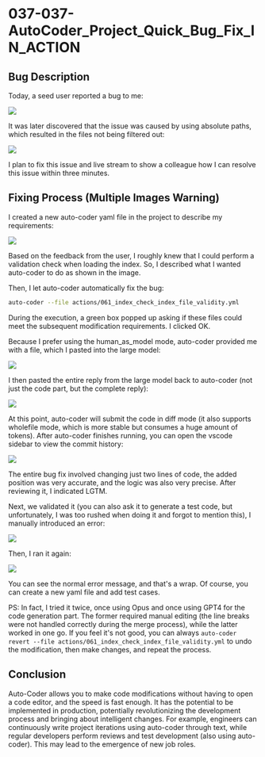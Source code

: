 # 037-037-AutoCoder_Project_Quick_Bug_Fix_IN_ACTION

## Bug Description

Today, a seed user reported a bug to me:

![](../images/037-01.png)

It was later discovered that the issue was caused by using absolute paths, which resulted in the files not being filtered out:

![](../images/037-02.png)

I plan to fix this issue and live stream to show a colleague how I can resolve this issue within three minutes.

## Fixing Process (Multiple Images Warning)

I created a new auto-coder yaml file in the project to describe my requirements:

![](../images/037-03.png)

Based on the feedback from the user, I roughly knew that I could perform a validation check when loading the index. So, I described what I wanted auto-coder to do as shown in the image.

Then, I let auto-coder automatically fix the bug:

```bash
auto-coder --file actions/061_index_check_index_file_validity.yml
```

During the execution, a green box popped up asking if these files could meet the subsequent modification requirements. I clicked OK.

Because I prefer using the human_as_model mode, auto-coder provided me with a file, which I pasted into the large model:

![](../images/037-04.png)

I then pasted the entire reply from the large model back to auto-coder (not just the code part, but the complete reply):

![](../images/037-05.png)

At this point, auto-coder will submit the code in diff mode (it also supports wholefile mode, which is more stable but consumes a huge amount of tokens). After auto-coder finishes running, you can open the vscode sidebar to view the commit history:

![](../images/037-06.png)

The entire bug fix involved changing just two lines of code, the added position was very accurate, and the logic was also very precise. After reviewing it, I indicated LGTM.

Next, we validated it (you can also ask it to generate a test code, but unfortunately, I was too rushed when doing it and forgot to mention this), I manually introduced an error:

![](../images/037-07.png)

Then, I ran it again:

![](../images/037-08.png)

You can see the normal error message, and that's a wrap. Of course, you can create a new yaml file and add test cases.

PS: In fact, I tried it twice, once using Opus and once using GPT4 for the code generation part. The former required manual editing (the line breaks were not handled correctly during the merge process), while the latter worked in one go. If you feel it's not good, you can always `auto-coder revert --file actions/061_index_check_index_file_validity.yml` to undo the modification, then make changes, and repeat the process.

## Conclusion

Auto-Coder allows you to make code modifications without having to open a code editor, and the speed is fast enough. It has the potential to be implemented in production, potentially revolutionizing the development process and bringing about intelligent changes. For example, engineers can continuously write project iterations using auto-coder through text, while regular developers perform reviews and test development (also using auto-coder). This may lead to the emergence of new job roles.